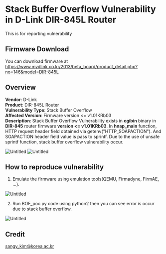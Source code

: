 # Stack Buffer Overflow Vulnerability in D-Link DIR-845L Router
This is for reporting vulnerability 


## Firmware Download
You can download firmware at https://www.mydlink.co.kr/2013/beta_board/product_detail.php?no=146&model=DIR-845L


## Overview
**Vendor**: D-Link  
**Product**: DIR-845L Router  
**Vulnerability Type**: Stack Buffer Overflow  
**Affected Version**: Firmware version <= v1.01KRb03  
**Description**: Stack Buffer Overflow Vulnerability exists in **cgibin** binary in **DIR-845** router firmware **version <= v1.01KRb03**. In **hnap_main** function, HTTP request header field obtained via getenv("HTTP_SOAPACTION"). And SOAPACTION header field value is pass to sprintf. Due to the use of unsafe sprintf function, stack buffer overflow vulnerability occur.

![Untitled](https://github.com/ksy980324/Report/assets/89375654/9a64fcd9-d294-4a99-8104-c985bb5012bc)
![Untitled](https://github.com/ksy980324/Report/assets/89375654/a45bb3ec-772b-4a04-b0d0-8b8752e1653b)


## How to reproduce vulnerability
1. Emulate the firmware using emulation tools(QEMU, Firmadyne, FirmAE, ...).
   
![Untitled](https://github.com/ksy980324/Report/assets/89375654/a9c5ae25-7e3c-4901-afb0-8fca0d4fde95)

   
2. Run BOF_poc.py code using python2 then you can see error is occur due to stack buffer overflow.
   
![Untitled](https://github.com/ksy980324/Report/assets/89375654/fc756695-8d0d-4be4-8621-37102e7660a5)


## Credit
sangy_kim@korea.ac.kr
